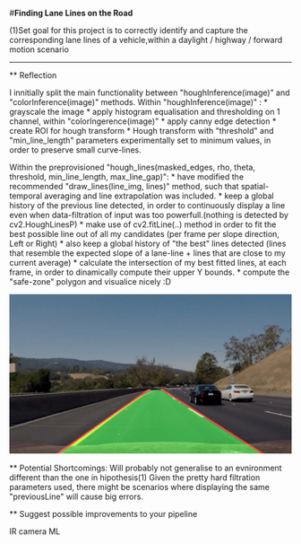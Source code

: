 #**Finding Lane Lines on the Road** 

(1)Set goal for this project is to correctly identify and capture the corresponding lane lines of a vehicle,within a daylight / highway / forward motion scenario


[//]: # (Image References)

[image1]: ./capture.png "Challenge Capture"

---

** Reflection

I innitially split the main functionality between "houghInference(image)" and "colorInference(image)" methods.
Within "houghInference(image)" :
    * grayscale the image
    * apply histogram equalisation and thresholding on 1 channel, within "colorIngerence(image)"
    * apply canny edge detection
    * create ROI for hough transform
    * Hough transform with "threshold" and "min_line_length" parameters experimentally set to minimum values, in order to preserve small curve-lines.

Within the preprovisioned "hough_lines(masked_edges, rho, theta, threshold, min_line_length, max_line_gap)":
    * have modified the recommended "draw_lines(line_img, lines)" method, such that spatial-temporal averaging and line extrapolation was included.
    * keep a global history of the previous line detected, in order to continuously display a line even when data-filtration of input was too powerfull.(nothing is detected by cv2.HoughLinesP)
    * make use of cv2.fitLine(..) method in order to fit the best possible line out of all my candidates (per frame per slope direction, Left or Right)
    * also keep a global history of "the best" lines detected (lines that resemble the expected slope of a lane-line + lines that are close to my current average)
    * calculate the intersection of my best fitted lines, at each frame, in order to dinamically compute their upper Y bounds.
    * compute the "safe-zone" polygon and visualice nicely :D

![alt text][image1]


** Potential Shortcomings:
Will probably not generalise to an evnironment different than the one in hipothesis(1)
Given the pretty hard filtration parameters used, there might be scenarios where displaying the same "previousLine" will cause big errors.


** Suggest possible improvements to your pipeline

IR camera
ML
